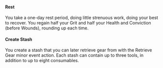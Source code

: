 #### Rest
You take a one-day rest period, doing little strenuous work, doing your best to recover. You regain half your Grit and half your Health and Conviction (before Wounds), rounding up each time.

#### Create Stash
You create a stash that you can later retrieve gear from with the Retrieve Gear minor event action. Each stash can contain up to three tools, in addition to up to eight consumables. 
